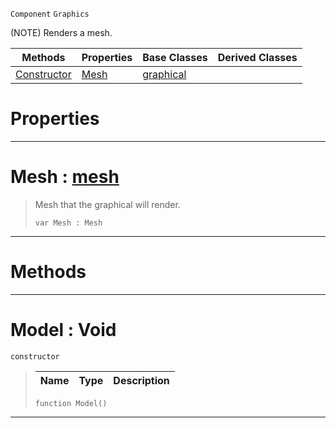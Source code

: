  `Component` `Graphics`



(NOTE) Renders a mesh.

|Methods|Properties|Base Classes|Derived Classes|
|---|---|---|---|
|[ Constructor](https://github.com/ArendDanielek/ZeroDocsTest/blob/master/code_reference/class_reference/model.markdown#model-void)|[ Mesh](https://github.com/ArendDanielek/ZeroDocsTest/blob/master/code_reference/class_reference/model.markdown#mesh-zero-engine-documen)|[graphical](https://github.com/ArendDanielek/ZeroDocsTest/blob/master/code_reference/class_reference/graphical.markdown)| |


 #  Properties


---  
 #  Mesh : [mesh](https://github.com/ArendDanielek/ZeroDocsTest/blob/master/code_reference/class_reference/mesh.markdown)

> Mesh that the graphical will render.
> ``` lang=cpp, name=Zilch
> var Mesh : Mesh


---  
 #  Methods


---  
 #  Model : Void

 `constructor`

> 
> |Name|Type|Description|
> |---|---|---|
> ``` lang=cpp, name=Zilch
> function Model()
> ``` 


---  
 
  
  
  
  
  
  
  

 